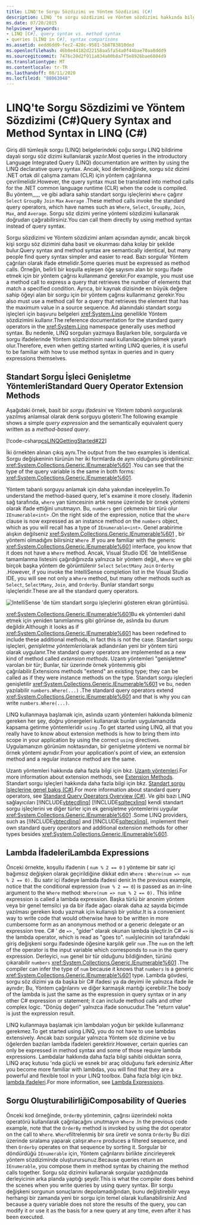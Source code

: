 ```yaml
---
title: LINQ'te Sorgu Sözdizimi ve Yöntem Sözdizimi (C#)
description: LINQ 'te sorgu sözdizimi ve Yöntem sözdizimi hakkında bilgi edinin. Buna standart sorgu işleci genişletme yöntemleri ve lambda ifadeleri dahildir.
ms.date: 07/20/2015
helpviewer_keywords:
- LINQ [C#], query syntax vs. method syntax
- queries [LINQ in C#], syntax comparisons
ms.assetid: eedd6dd9-fec2-428c-9581-5b8783810ded
ms.openlocfilehash: 46b0e44182d22158aa5fa54a0f44bae70aa8ddd9
ms.sourcegitcommit: 7476c20d2f911a834a00b8a7f5e8926bae6804d9
ms.translationtype: MT
ms.contentlocale: tr-TR
ms.lasthandoff: 08/11/2020
ms.locfileid: "88063048"
---
```

# <a name="query-syntax-and-method-syntax-in-linq-c"></a><span data-ttu-id="6d581-104">LINQ'te Sorgu Sözdizimi ve Yöntem Sözdizimi (C#)</span><span class="sxs-lookup"><span data-stu-id="6d581-104">Query Syntax and Method Syntax in LINQ (C#)</span></span>
<span data-ttu-id="6d581-105">Giriş dili tümleşik sorgu (LINQ) belgelerindeki çoğu sorgu LINQ bildirime dayalı sorgu söz dizimi kullanılarak yazılır.</span><span class="sxs-lookup"><span data-stu-id="6d581-105">Most queries in the introductory Language Integrated Query (LINQ) documentation are written by using the LINQ declarative query syntax.</span></span> <span data-ttu-id="6d581-106">Ancak, kod derlendiğinde, sorgu söz dizimi .NET ortak dil çalışma zamanı (CLR) için yöntem çağrılarına çevrilmelidir.</span><span class="sxs-lookup"><span data-stu-id="6d581-106">However, the query syntax must be translated into method calls for the .NET common language runtime (CLR) when the code is compiled.</span></span> <span data-ttu-id="6d581-107">Bu yöntem,,,,, ve gibi adlara sahip standart sorgu işleçlerini `Where` çağırır `Select` `GroupBy` `Join` `Max` `Average` .</span><span class="sxs-lookup"><span data-stu-id="6d581-107">These method calls invoke the standard query operators, which have names such as `Where`, `Select`, `GroupBy`, `Join`, `Max`, and `Average`.</span></span> <span data-ttu-id="6d581-108">Sorgu söz dizimi yerine yöntemi sözdizimi kullanarak doğrudan çağırabilirsiniz.</span><span class="sxs-lookup"><span data-stu-id="6d581-108">You can call them directly by using method syntax instead of query syntax.</span></span>  
  
 <span data-ttu-id="6d581-109">Sorgu sözdizimi ve Yöntem sözdizimi anlam açısından aynıdır, ancak birçok kişi sorgu söz dizimini daha basit ve okunması daha kolay bir şekilde bulur.</span><span class="sxs-lookup"><span data-stu-id="6d581-109">Query syntax and method syntax are semantically identical, but many people find query syntax simpler and easier to read.</span></span> <span data-ttu-id="6d581-110">Bazı sorgular Yöntem çağrıları olarak ifade etmelidir.</span><span class="sxs-lookup"><span data-stu-id="6d581-110">Some queries must be expressed as method calls.</span></span> <span data-ttu-id="6d581-111">Örneğin, belirli bir koşulla eşleşen öğe sayısını alan bir sorgu ifade etmek için bir yöntem çağrısı kullanmanız gerekir.</span><span class="sxs-lookup"><span data-stu-id="6d581-111">For example, you must use a method call to express a query that retrieves the number of elements that match a specified condition.</span></span> <span data-ttu-id="6d581-112">Ayrıca, bir kaynak dizisinde en büyük değere sahip öğeyi alan bir sorgu için bir yöntem çağrısı kullanmanız gerekir.</span><span class="sxs-lookup"><span data-stu-id="6d581-112">You also must use a method call for a query that retrieves the element that has the maximum value in a source sequence.</span></span> <span data-ttu-id="6d581-113">Ad alanındaki standart sorgu işleçleri için başvuru belgeleri <xref:System.Linq> genellikle Yöntem sözdizimini kullanır.</span><span class="sxs-lookup"><span data-stu-id="6d581-113">The reference documentation for the standard query operators in the <xref:System.Linq> namespace generally uses method syntax.</span></span> <span data-ttu-id="6d581-114">Bu nedenle, LINQ sorguları yazmaya Başlarken bile, sorgularda ve sorgu ifadelerinde Yöntem sözdiziminin nasıl kullanılacağını bilmek yararlı olur.</span><span class="sxs-lookup"><span data-stu-id="6d581-114">Therefore, even when getting started writing LINQ queries, it is useful to be familiar with how to use method syntax in queries and in query expressions themselves.</span></span>  
  
## <a name="standard-query-operator-extension-methods"></a><span data-ttu-id="6d581-115">Standart Sorgu İşleci Genişletme Yöntemleri</span><span class="sxs-lookup"><span data-stu-id="6d581-115">Standard Query Operator Extension Methods</span></span>  
 <span data-ttu-id="6d581-116">Aşağıdaki örnek, basit bir *sorgu ifadesini* ve *Yöntem tabanlı sorgu*olarak yazılmış anlamsal olarak denk sorguyu gösterir.</span><span class="sxs-lookup"><span data-stu-id="6d581-116">The following example shows a simple *query expression* and the semantically equivalent query written as a *method-based query*.</span></span>  
  
 [!code-csharp[csLINQGettingStarted#22](~/samples/snippets/csharp/VS_Snippets_VBCSharp/CsLINQGettingStarted/CS/Class1.cs#22)]  
  
 <span data-ttu-id="6d581-117">İki örnekten alınan çıkış aynı.</span><span class="sxs-lookup"><span data-stu-id="6d581-117">The output from the two examples is identical.</span></span> <span data-ttu-id="6d581-118">Sorgu değişkeninin türünün her iki formlarda de aynı olduğunu görebilirsiniz: <xref:System.Collections.Generic.IEnumerable%601> .</span><span class="sxs-lookup"><span data-stu-id="6d581-118">You can see that the type of the query variable is the same in both forms: <xref:System.Collections.Generic.IEnumerable%601>.</span></span>  
  
 <span data-ttu-id="6d581-119">Yöntem tabanlı sorguyu anlamak için daha yakından inceleyelim.</span><span class="sxs-lookup"><span data-stu-id="6d581-119">To understand the method-based query, let's examine it more closely.</span></span> <span data-ttu-id="6d581-120">İfadenin sağ tarafında, `where` yan tümcesinin artık nesne üzerinde bir örnek yöntemi olarak ifade ettiğini unutmayın. Bu, `numbers` geri çekmenin bir türü olur `IEnumerable<int>` .</span><span class="sxs-lookup"><span data-stu-id="6d581-120">On the right side of the expression, notice that the `where` clause is now expressed as an instance method on the `numbers` object, which as you will recall has a type of `IEnumerable<int>`.</span></span> <span data-ttu-id="6d581-121">Genel arabirime alışkın değilseniz <xref:System.Collections.Generic.IEnumerable%601> , bir yöntemi olmadığını bilirsiniz `Where` .</span><span class="sxs-lookup"><span data-stu-id="6d581-121">If you are familiar with the generic <xref:System.Collections.Generic.IEnumerable%601> interface, you know that it does not have a `Where` method.</span></span> <span data-ttu-id="6d581-122">Ancak, Visual Studio IDE 'de IntelliSense tamamlanma listesini çağırdığınızda yalnızca bir yöntem değil,, `Where` ve gibi birçok başka yöntem de görüntülenir `Select` `SelectMany` `Join` `Orderby` .</span><span class="sxs-lookup"><span data-stu-id="6d581-122">However, if you invoke the IntelliSense completion list in the Visual Studio IDE, you will see not only a `Where` method, but many other methods such as `Select`, `SelectMany`, `Join`, and `Orderby`.</span></span> <span data-ttu-id="6d581-123">Bunlar standart sorgu işleçleridir.</span><span class="sxs-lookup"><span data-stu-id="6d581-123">These are all the standard query operators.</span></span>  
  
 ![IntelliSense 'de tüm standart sorgu işleçlerini gösteren ekran görüntüsü.](./media/query-syntax-and-method-syntax-in-linq/standard-query-operators.png)  
  
 <span data-ttu-id="6d581-125"><xref:System.Collections.Generic.IEnumerable%601>Bu ek yöntemleri dahil etmek için yeniden tanımlanmış gibi görünse de, aslında bu durum değildir.</span><span class="sxs-lookup"><span data-stu-id="6d581-125">Although it looks as if <xref:System.Collections.Generic.IEnumerable%601> has been redefined to include these additional methods, in fact this is not the case.</span></span> <span data-ttu-id="6d581-126">Standart sorgu işleçleri, *genişletme yöntemleri*olarak adlandırılan yeni bir yöntem türü olarak uygulanır.</span><span class="sxs-lookup"><span data-stu-id="6d581-126">The standard query operators are implemented as a new kind of method called *extension methods*.</span></span> <span data-ttu-id="6d581-127">Uzantı yöntemleri "genişletme" varolan bir tür; Bunlar, tür üzerinde örnek yöntemmiş gibi çağrılabilir.</span><span class="sxs-lookup"><span data-stu-id="6d581-127">Extensions methods "extend" an existing type; they can be called as if they were instance methods on the type.</span></span> <span data-ttu-id="6d581-128">Standart sorgu işleçleri genişletilir <xref:System.Collections.Generic.IEnumerable%601> ve bu, neden yazılabilir `numbers.Where(...)` .</span><span class="sxs-lookup"><span data-stu-id="6d581-128">The standard query operators extend <xref:System.Collections.Generic.IEnumerable%601> and that is why you can write `numbers.Where(...)`.</span></span>  
  
 <span data-ttu-id="6d581-129">LINQ kullanmaya başlamak için, aslında uzantı yöntemleri hakkında bilmeniz gereken her şey, doğru yönergeleri kullanarak bunları uygulamanızda kapsama getirme yöntemleridir `using` .</span><span class="sxs-lookup"><span data-stu-id="6d581-129">To get started using LINQ, all that you really have to know about extension methods is how to bring them into scope in your application by using the correct `using` directives.</span></span> <span data-ttu-id="6d581-130">Uygulamanızın görünüm noktasından, bir genişletme yöntemi ve normal bir örnek yöntemi aynıdır.</span><span class="sxs-lookup"><span data-stu-id="6d581-130">From your application's point of view, an extension method and a regular instance method are the same.</span></span>  
  
 <span data-ttu-id="6d581-131">Uzantı yöntemleri hakkında daha fazla bilgi için bkz. [Uzantı yöntemleri](../../classes-and-structs/extension-methods.md).</span><span class="sxs-lookup"><span data-stu-id="6d581-131">For more information about extension methods, see [Extension Methods](../../classes-and-structs/extension-methods.md).</span></span> <span data-ttu-id="6d581-132">Standart sorgu işleçleri hakkında daha fazla bilgi için bkz. [Standart sorgu Işleçlerine genel bakış (C#)](./standard-query-operators-overview.md).</span><span class="sxs-lookup"><span data-stu-id="6d581-132">For more information about standard query operators, see [Standard Query Operators Overview (C#)](./standard-query-operators-overview.md).</span></span> <span data-ttu-id="6d581-133">Ve gibi bazı LINQ sağlayıcıları [!INCLUDE[vbtecdlinq](~/includes/vbtecdlinq-md.md)] [!INCLUDE[sqltecxlinq](~/includes/sqltecxlinq-md.md)] kendi standart sorgu işleçlerini ve diğer türler için ek genişletme yöntemlerini uygular <xref:System.Collections.Generic.IEnumerable%601> .</span><span class="sxs-lookup"><span data-stu-id="6d581-133">Some LINQ providers, such as [!INCLUDE[vbtecdlinq](~/includes/vbtecdlinq-md.md)] and [!INCLUDE[sqltecxlinq](~/includes/sqltecxlinq-md.md)], implement their own standard query operators and additional extension methods for other types besides <xref:System.Collections.Generic.IEnumerable%601>.</span></span>  
  
## <a name="lambda-expressions"></a><span data-ttu-id="6d581-134">Lambda İfadeleri</span><span class="sxs-lookup"><span data-stu-id="6d581-134">Lambda Expressions</span></span>  
 <span data-ttu-id="6d581-135">Önceki örnekte, koşullu ifadenin ( `num % 2 == 0` ) yönteme bir satır içi bağımsız değişken olarak geçirildiğine dikkat edin `Where` : `Where(num => num % 2 == 0).` Bu satır içi ifadeye lambda ifadesi denir.</span><span class="sxs-lookup"><span data-stu-id="6d581-135">In the previous example, notice that the conditional expression (`num % 2 == 0`) is passed as an in-line argument to the `Where` method: `Where(num => num % 2 == 0).` This inline expression is called a lambda expression.</span></span> <span data-ttu-id="6d581-136">Başka türlü bir anonim yöntem veya bir genel temsilci ya da bir ifade ağacı olarak daha az sayıda biçimde yazılması gereken kodu yazmak için kullanışlı bir yoldur.</span><span class="sxs-lookup"><span data-stu-id="6d581-136">It is a convenient way to write code that would otherwise have to be written in more cumbersome form as an anonymous method or a generic delegate or an expression tree.</span></span> <span data-ttu-id="6d581-137">C# ' de `=>` , "gider" olarak okunan lambda işleçtir.</span><span class="sxs-lookup"><span data-stu-id="6d581-137">In C# `=>` is the lambda operator, which is read as "goes to".</span></span> <span data-ttu-id="6d581-138">`num`İşlecinin sol tarafındaki giriş değişkeni sorgu ifadesinde öğesine karşılık gelir `num` .</span><span class="sxs-lookup"><span data-stu-id="6d581-138">The `num` on the left of the operator is the input variable which corresponds to `num` in the query expression.</span></span> <span data-ttu-id="6d581-139">Derleyici, `num` genel bir tür olduğunu bildiğinden, türünü çıkarabilir `numbers` <xref:System.Collections.Generic.IEnumerable%601> .</span><span class="sxs-lookup"><span data-stu-id="6d581-139">The compiler can infer the type of `num` because it knows that `numbers` is a generic <xref:System.Collections.Generic.IEnumerable%601> type.</span></span> <span data-ttu-id="6d581-140">Lambda gövdesi, sorgu söz dizimi ya da başka bir C# ifadesi ya da deyimi ile yalnızca ifade ile aynıdır; Bu, Yöntem çağrılarını ve diğer karmaşık mantığı içerebilir.</span><span class="sxs-lookup"><span data-stu-id="6d581-140">The body of the lambda is just the same as the expression in query syntax or in any other C# expression or statement; it can include method calls and other complex logic.</span></span> <span data-ttu-id="6d581-141">"Dönüş değeri" yalnızca ifade sonucudur.</span><span class="sxs-lookup"><span data-stu-id="6d581-141">The "return value" is just the expression result.</span></span>  
  
 <span data-ttu-id="6d581-142">LINQ kullanmaya başlamak için lambdaları yoğun bir şekilde kullanmanız gerekmez.</span><span class="sxs-lookup"><span data-stu-id="6d581-142">To get started using LINQ, you do not have to use lambdas extensively.</span></span> <span data-ttu-id="6d581-143">Ancak bazı sorgular yalnızca Yöntem söz dizimine ve bu öğelerden bazıları lambda ifadeleri gerektirir.</span><span class="sxs-lookup"><span data-stu-id="6d581-143">However, certain queries can only be expressed in method syntax and some of those require lambda expressions.</span></span> <span data-ttu-id="6d581-144">Lambdalar hakkında daha fazla bilgi sahibi olduktan sonra, LINQ araç kutusu 'nda güçlü ve esnek bir araç olduğunu fark edersiniz.</span><span class="sxs-lookup"><span data-stu-id="6d581-144">After you become more familiar with lambdas, you will find that they are a powerful and flexible tool in your LINQ toolbox.</span></span> <span data-ttu-id="6d581-145">Daha fazla bilgi için bkz. [lambda ifadeleri](../../../language-reference/operators/lambda-expressions.md).</span><span class="sxs-lookup"><span data-stu-id="6d581-145">For more information, see [Lambda Expressions](../../../language-reference/operators/lambda-expressions.md).</span></span>  
  
## <a name="composability-of-queries"></a><span data-ttu-id="6d581-146">Sorgu Oluşturabilirliği</span><span class="sxs-lookup"><span data-stu-id="6d581-146">Composability of Queries</span></span>  
 <span data-ttu-id="6d581-147">Önceki kod örneğinde, `OrderBy` yönteminin, çağrısı üzerindeki nokta operatörü kullanılarak çağrılacağını unutmayın `Where` .</span><span class="sxs-lookup"><span data-stu-id="6d581-147">In the previous code example, note that the `OrderBy` method is invoked by using the dot operator on the call to `Where`.</span></span> <span data-ttu-id="6d581-148">`Where`filtrelenmiş bir sıra üretir ve sonra `Orderby` Bu dizi üzerinde sıralama yaparak çalışır.</span><span class="sxs-lookup"><span data-stu-id="6d581-148">`Where` produces a filtered sequence, and then `Orderby` operates on that sequence by sorting it.</span></span> <span data-ttu-id="6d581-149">Sorgular bir döndürdüğü `IEnumerable` için, Yöntem çağrılarını birlikte zincirleyerek yöntem sözdiziminde oluşturursunuz.</span><span class="sxs-lookup"><span data-stu-id="6d581-149">Because queries return an `IEnumerable`, you compose them in method syntax by chaining the method calls together.</span></span> <span data-ttu-id="6d581-150">Sorgu söz dizimini kullanarak sorgular yazdığınızda derleyicinin arka planda yaptığı şeydir.</span><span class="sxs-lookup"><span data-stu-id="6d581-150">This is what the compiler does behind the scenes when you write queries by using query syntax.</span></span> <span data-ttu-id="6d581-151">Bir sorgu değişkeni sorgunun sonuçlarını depolamadığından, bunu değiştirebilir veya herhangi bir zamanda yeni bir sorgu için temel olarak kullanabilirsiniz.</span><span class="sxs-lookup"><span data-stu-id="6d581-151">And because a query variable does not store the results of the query, you can modify it or use it as the basis for a new query at any time, even after it has been executed.</span></span>  
